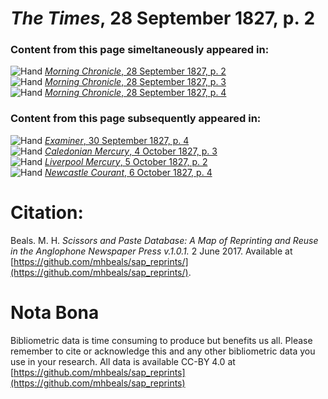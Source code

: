 # *The Times*, 28 September 1827, p. 2  
  
### Content from this page simeltaneously appeared in:  
![Hand](http://scissorsandpaste.net/wp-content/uploads/2017/06/smallhandpointer.png) [*Morning Chronicle*, 28 September 1827, p. 2](https://mhbeals.github.io/sap_html/Morning-Chronicle/Morning-Chronicle-28-September-1827-p-2)  
![Hand](http://scissorsandpaste.net/wp-content/uploads/2017/06/smallhandpointer.png) [*Morning Chronicle*, 28 September 1827, p. 3](https://mhbeals.github.io/sap_html/Morning-Chronicle/Morning-Chronicle-28-September-1827-p-3)  
![Hand](http://scissorsandpaste.net/wp-content/uploads/2017/06/smallhandpointer.png) [*Morning Chronicle*, 28 September 1827, p. 4](https://mhbeals.github.io/sap_html/Morning-Chronicle/Morning-Chronicle-28-September-1827-p-4)  
  
### Content from this page subsequently appeared in:  
![Hand](http://scissorsandpaste.net/wp-content/uploads/2017/06/smallhandpointer.png) [*Examiner*, 30 September 1827, p. 4](https://mhbeals.github.io/sap_html/Examiner/Examiner-30-September-1827-p-4)  
![Hand](http://scissorsandpaste.net/wp-content/uploads/2017/06/smallhandpointer.png) [*Caledonian Mercury*, 4 October 1827, p. 3](https://mhbeals.github.io/sap_html/Caledonian-Mercury/Caledonian-Mercury-4-October-1827-p-3)  
![Hand](http://scissorsandpaste.net/wp-content/uploads/2017/06/smallhandpointer.png) [*Liverpool Mercury*, 5 October 1827, p. 2](https://mhbeals.github.io/sap_html/Liverpool-Mercury/Liverpool-Mercury-5-October-1827-p-2)  
![Hand](http://scissorsandpaste.net/wp-content/uploads/2017/06/smallhandpointer.png) [*Newcastle Courant*, 6 October 1827, p. 4](https://mhbeals.github.io/sap_html/Newcastle-Courant/Newcastle-Courant-6-October-1827-p-4)  


# Citation: 

Beals. M. H. *Scissors and Paste Database: A Map of Reprinting and Reuse in the Anglophone Newspaper Press v.1.0.1.* 2 June 2017. Available at [https://github.com/mhbeals/sap_reprints/](https://github.com/mhbeals/sap_reprints/). 

# Nota Bona

Bibliometric data is time consuming to produce but benefits us all. Please remember to cite or acknowledge this and any other bibliometric data you use in your research. All data is available CC-BY 4.0 at [https://github.com/mhbeals/sap_reprints](https://github.com/mhbeals/sap_reprints)